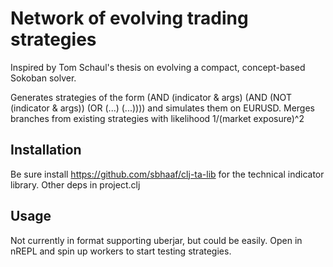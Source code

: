 # Network of evolving trading strategies 

Inspired by Tom Schaul's thesis on evolving a compact, concept-based Sokoban solver. 

Generates strategies of the form (AND (indicator & args) (AND (NOT (indicator & args)) (OR (...) (...)))) and simulates them on EURUSD. Merges branches from existing strategies with likelihood 1/(market exposure)^2

## Installation

Be sure install https://github.com/sbhaaf/clj-ta-lib for the technical indicator library. Other deps in project.clj

## Usage

Not currently in format supporting uberjar, but could be easily. 
Open in nREPL and spin up workers to start testing strategies.
